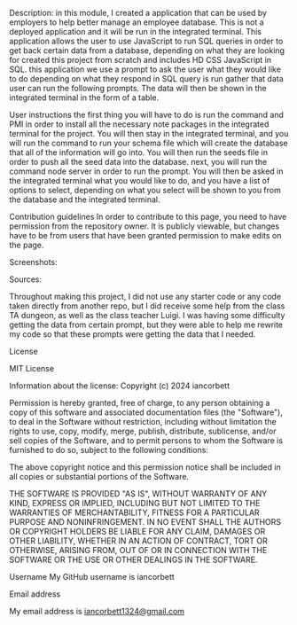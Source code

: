 Description: in this module, I created a application that can be used by employers to help better manage an employee database. This is not a deployed application and it will be run in the integrated terminal. This application allows the user to use JavaScript to run SQL queries in order to get back certain data from a database, depending on what they are looking for created this project from scratch and includes HD CSS JavaScript in SQL. this application we use a prompt to ask the user what they would like to do depending on what they respond in SQL query is run gather that data user can run the following prompts. The data will then be shown in the integrated terminal in the form of a table.

User instructions the first thing you will have to do is run the command and PMI in order to install all the necessary note packages in the integrated terminal for the project. You will then stay in the integrated terminal, and you will run the command to run your schema file which will create the database that all of the information will go into. You will then run the seeds file in order to push all the seed data into the database. next, you will run the command node server in order to run the prompt. You will then be asked in the integrated terminal what you would like to do, and you have a list of options to select, depending on what you select will be shown to you from the database and the integrated terminal.

Contribution guidelines In order to contribute to this page, you need to have permission from the repository owner. It is publicly viewable, but changes have to be from users that have been granted permission to make edits on the page.

Screenshots:

Sources:

Throughout making this project, I did not use any starter code or any code taken directly from another repo, but I did receive some help from the class TA dungeon, as well as the class teacher Luigi. I was having some difficulty getting the data from certain prompt, but they were able to help me rewrite my code so that these prompts were getting the data that I needed.

License

MIT License

Information about the license: Copyright (c) 2024 iancorbett

Permission is hereby granted, free of charge, to any person obtaining a copy of this software and associated documentation files (the "Software"), to deal in the Software without restriction, including without limitation the rights to use, copy, modify, merge, publish, distribute, sublicense, and/or sell copies of the Software, and to permit persons to whom the Software is furnished to do so, subject to the following conditions:

The above copyright notice and this permission notice shall be included in all copies or substantial portions of the Software.

THE SOFTWARE IS PROVIDED "AS IS", WITHOUT WARRANTY OF ANY KIND, EXPRESS OR IMPLIED, INCLUDING BUT NOT LIMITED TO THE WARRANTIES OF MERCHANTABILITY, FITNESS FOR A PARTICULAR PURPOSE AND NONINFRINGEMENT. IN NO EVENT SHALL THE AUTHORS OR COPYRIGHT HOLDERS BE LIABLE FOR ANY CLAIM, DAMAGES OR OTHER LIABILITY, WHETHER IN AN ACTION OF CONTRACT, TORT OR OTHERWISE, ARISING FROM, OUT OF OR IN CONNECTION WITH THE SOFTWARE OR THE USE OR OTHER DEALINGS IN THE SOFTWARE.

Username My GitHub username is iancorbett

Email address

My email address is iancorbett1324@gmail.com
